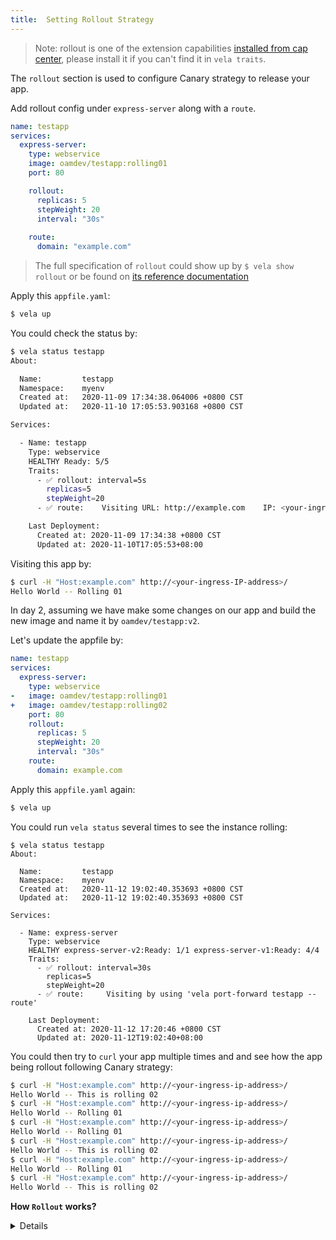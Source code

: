 ```yaml
---
title:  Setting Rollout Strategy
---
```


> Note: rollout is one of the extension capabilities [installed from cap center](../cap-center),
> please install it if you can't find it in `vela traits`.

The `rollout` section is used to configure Canary strategy to release your app.

Add rollout config under `express-server` along with a `route`.

```yaml
name: testapp
services:
  express-server:
    type: webservice
    image: oamdev/testapp:rolling01
    port: 80

    rollout:
      replicas: 5
      stepWeight: 20
      interval: "30s"
    
    route:
      domain: "example.com"
```

> The full specification of `rollout` could show up by `$ vela show rollout` or be found on [its reference documentation](../references/traits/rollout)

Apply this `appfile.yaml`:

```bash
$ vela up
```

You could check the status by:

```bash
$ vela status testapp
About:

  Name:      	testapp
  Namespace: 	myenv
  Created at:	2020-11-09 17:34:38.064006 +0800 CST
  Updated at:	2020-11-10 17:05:53.903168 +0800 CST

Services:

  - Name: testapp
    Type: webservice
    HEALTHY Ready: 5/5
    Traits:
      - ✅ rollout: interval=5s
		replicas=5
		stepWeight=20
      - ✅ route: 	Visiting URL: http://example.com	IP: <your-ingress-IP-address>

    Last Deployment:
      Created at: 2020-11-09 17:34:38 +0800 CST
      Updated at: 2020-11-10T17:05:53+08:00
```

Visiting this app by:

```bash
$ curl -H "Host:example.com" http://<your-ingress-IP-address>/
Hello World -- Rolling 01
```

In day 2, assuming we have make some changes on our app and build the new image and name it by `oamdev/testapp:v2`.

Let's update the appfile by:

```yaml
name: testapp
services:
  express-server:
    type: webservice
-   image: oamdev/testapp:rolling01
+   image: oamdev/testapp:rolling02
    port: 80
    rollout:
      replicas: 5
      stepWeight: 20
      interval: "30s"
    route:
      domain: example.com
```

Apply this `appfile.yaml` again:

```bash
$ vela up
```

You could run `vela status` several times to see the instance rolling:

```shell script
$ vela status testapp
About:

  Name:      	testapp
  Namespace: 	myenv
  Created at:	2020-11-12 19:02:40.353693 +0800 CST
  Updated at:	2020-11-12 19:02:40.353693 +0800 CST

Services:

  - Name: express-server
    Type: webservice
    HEALTHY express-server-v2:Ready: 1/1 express-server-v1:Ready: 4/4
    Traits:
      - ✅ rollout: interval=30s
		replicas=5
		stepWeight=20
      - ✅ route: 	 Visiting by using 'vela port-forward testapp --route'

    Last Deployment:
      Created at: 2020-11-12 17:20:46 +0800 CST
      Updated at: 2020-11-12T19:02:40+08:00
```

You could then try to `curl` your app multiple times and and see how the app being rollout following Canary strategy:


```bash
$ curl -H "Host:example.com" http://<your-ingress-ip-address>/
Hello World -- This is rolling 02                                        
$ curl -H "Host:example.com" http://<your-ingress-ip-address>/
Hello World -- Rolling 01                                                                
$ curl -H "Host:example.com" http://<your-ingress-ip-address>/
Hello World -- Rolling 01                                                    
$ curl -H "Host:example.com" http://<your-ingress-ip-address>/
Hello World -- This is rolling 02                                         
$ curl -H "Host:example.com" http://<your-ingress-ip-address>/
Hello World -- Rolling 01                                                  
$ curl -H "Host:example.com" http://<your-ingress-ip-address>/
Hello World -- This is rolling 02
```


**How `Rollout` works?**

<details>

`Rollout` trait implements progressive release process to rollout your app following [Canary strategy](https://martinfowler.com/bliki/CanaryRelease.html).

In detail, `Rollout` controller will create a canary of your app , and then gradually shift traffic to the canary while measuring key performance indicators like HTTP requests success rate at the same time. 


![alt](../../../resources/traffic-shifting-analysis.png)

In this sample, for every `10s`, `5%` traffic will be shifted to canary from the primary, until the traffic on canary reached `50%`. At the mean time, the instance number of canary will automatically scale to `replicas: 2` per configured in Appfile.


Based on analysis result of the KPIs during this traffic shifting, a canary will be promoted or aborted if analysis is failed. If promoting, the primary will be upgraded from v1 to v2, and traffic will be fully shifted back to the primary instances. So as result, canary instances will be deleted after the promotion finished.

![alt](../../../resources/promotion.png)

> Note: KubeVela's `Rollout` trait is implemented with [Weaveworks Flagger](https://flagger.app/) operator.
  
</details>
